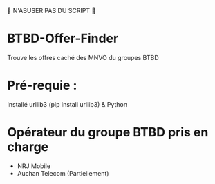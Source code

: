 🚧 N'ABUSER PAS DU SCRIPT 🚧
# BTBD-Offer-Finder
 Trouve les offres caché des MNVO du groupes BTBD

# Pré-requie :
Installé urllib3 (pip install urllib3) & Python

# Opérateur du groupe BTBD pris en charge
 - NRJ Mobile
 - Auchan Telecom (Partiellement)
